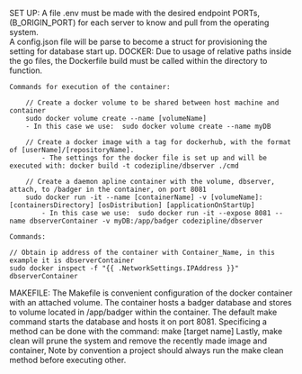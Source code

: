 SET UP:
    A file .env must be made with the desired endpoint PORTs,(B_ORIGIN_PORT) for each server to know and pull from the operating system.  
    A config.json file will be parse to become a struct for provisioning the setting for database start up.
DOCKER: Due to usage of relative paths inside the go files, the Dockerfile build must be called within the directory to function.
    
    Commands for execution of the container:
    
        // Create a docker volume to be shared between host machine and container
        sudo docker volume create --name [volumeName] 
        - In this case we use:  sudo docker volume create --name myDB
    
        // Create a docker image with a tag for dockerhub, with the format of [userName]/[repositoryName].
            - The settings for the docker file is set up and will be executed with: docker build -t codezipline/dbserver ./cmd
    
        // Create a daemon apline container with the volume, dbserver, attach, to /badger in the container, on port 8081
        sudo docker run -it --name [containerName] -v [volumeName]:[containersDirectory] [osDistribution] [applicationOnStartUp]
            - In this case we use:  sudo docker run -it --expose 8081 --name dbserverContainer -v myDB:/app/badger codezipline/dbserver
    
    Commands:
    
    // Obtain ip address of the container with Container_Name, in this example it is dbserverContainer
    sudo docker inspect -f "{{ .NetworkSettings.IPAddress }}" dbserverContainer

MAKEFILE:
    The Makefile is convenient configuration of the docker container with an attached volume. 
    The container hosts a badger database and stores to volume located in /app/badger within the container.
    The default make command starts the database and hosts it on port 8081. Specificing a method can be done with the command: make [target name]
    Lastly, make clean will prune the system and remove the recently made image and container, Note by convention a project should always run the 
    make clean method before executing other.


